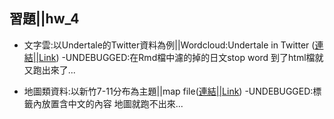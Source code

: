 ﻿## 習題||hw_4

- 文字雲:以Undertale的Twitter資料為例||Wordcloud:Undertale in Twitter ([連結||Link](https://perilium.github.io/NTU-CSX4001/Week_4/hw_4/Wordcloud/Wordcloud_Tweet_Undertale.html))
	-UNDEBUGGED:在Rmd檔中濾的掉的日文stop word 到了html檔就又跑出來了...

- 地圖類資料:以新竹7-11分布為主題||map file([連結||Link](https://perilium.github.io/NTU-CSX4001/Week_4/hw_4/map/Hsinchu_7-11.html))
	-UNDEBUGGED:標籤內放置含中文的內容 地圖就跑不出來...	
	
